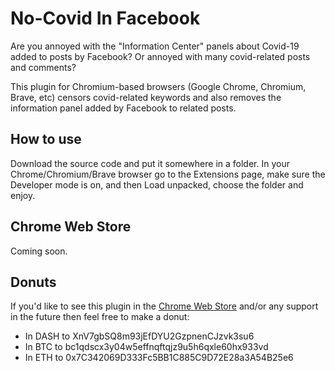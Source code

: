 # No-Covid In Facebook

Are you annoyed with the "Information Center" panels about Covid-19 added to posts by Facebook? Or annoyed with many covid-related posts and comments?

This plugin for Chromium-based browsers (Google Chrome, Chromium, Brave, etc) censors covid-related keywords and also removes the information panel added by Facebook to related posts.

## How to use

Download the source code and put it somewhere in a folder. In your Chrome/Chromium/Brave browser go to the Extensions page, make sure the Developer mode is on, and then Load unpacked, choose the folder and enjoy.

## Chrome Web Store

Coming soon.

## Donuts

If you'd like to see this plugin in the [Chrome Web Store](https://chrome.google.com/webstore/category/extensions) and/or any support in the future then feel free to make a donut:

 * In DASH to XnV7gbSQ8m93jEfDYU2GzpnenCJzvk3su6
 * In BTC to bc1qdscx3y04w5effnqftqjz9u5h6qxle60hx933vd
 * In ETH to 0x7C342069D333Fc5BB1C885C9D72E28a3A54B25e6
